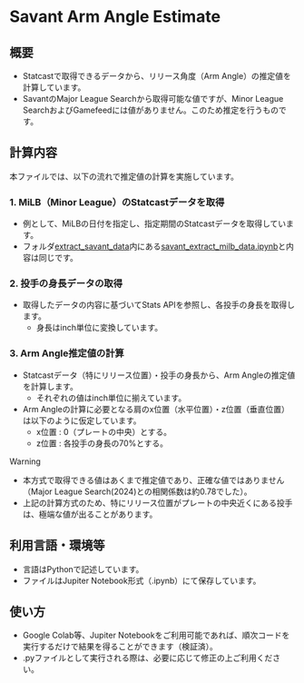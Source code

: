 # Savant Arm Angle Estimate

## 概要
- Statcastで取得できるデータから、リリース角度（Arm Angle）の推定値を計算しています。
- SavantのMajor League Searchから取得可能な値ですが、Minor League SearchおよびGamefeedには値がありません。このため推定を行うものです。

## 計算内容
本ファイルでは、以下の流れで推定値の計算を実施しています。
### 1. MiLB（Minor League）のStatcastデータを取得
- 例として、MiLBの日付を指定し、指定期間のStatcastデータを取得しています。
- フォルダ[extract_savant_data](../extract_savant_data/)内にある[savant_extract_milb_data.ipynb](../extract_savant_data/savant_extract_milb_data.ipynb)と内容は同じです。
### 2. 投手の身長データの取得
- 取得したデータの内容に基づいてStats APIを参照し、各投手の身長を取得します。
    - 身長はinch単位に変換しています。
### 3. Arm Angle推定値の計算
- Statcastデータ（特にリリース位置）・投手の身長から、Arm Angleの推定値を計算します。
    - それぞれの値はinch単位に揃えています。
- Arm Angleの計算に必要となる肩のx位置（水平位置）・z位置（垂直位置）は以下のように仮定しています。
    - x位置 : 0（プレートの中央）とする。
    - z位置 : 各投手の身長の70%とする。
> [!WARNING]  
> - 本方式で取得できる値はあくまで推定値であり、正確な値ではありません（Major League Search(2024)との相関係数は約0.78でした）。
> - 上記の計算方式のため、特にリリース位置がプレートの中央近くにある投手は、極端な値が出ることがあります。

## 利用言語・環境等
- 言語はPythonで記述しています。
- ファイルはJupiter Notebook形式（.ipynb）にて保存しています。

## 使い方
- Google Colab等、Jupiter Notebookをご利用可能であれば、順次コードを実行するだけで結果を得ることができます（検証済）。
- .pyファイルとして実行される際は、必要に応じて修正の上ご利用ください。